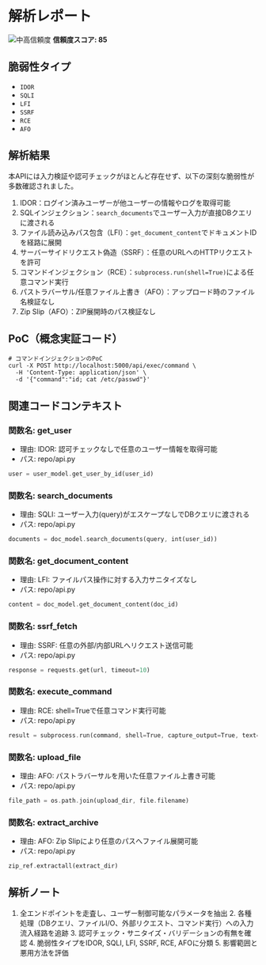 # 解析レポート

![中高信頼度](https://img.shields.io/badge/信頼度-中高-orange) **信頼度スコア: 85**

## 脆弱性タイプ

- `IDOR`
- `SQLI`
- `LFI`
- `SSRF`
- `RCE`
- `AFO`

## 解析結果

本APIには入力検証や認可チェックがほとんど存在せず、以下の深刻な脆弱性が多数確認されました。

1. IDOR：ログイン済みユーザーが他ユーザーの情報やログを取得可能
2. SQLインジェクション：`search_documents`でユーザー入力が直接DBクエリに渡される
3. ファイル読み込みパス包含（LFI）：`get_document_content`でドキュメントIDを経路に展開
4. サーバーサイドリクエスト偽造（SSRF）：任意のURLへのHTTPリクエストを許可
5. コマンドインジェクション（RCE）：`subprocess.run(shell=True)`による任意コマンド実行
6. パストラバーサル/任意ファイル上書き（AFO）：アップロード時のファイル名検証なし
7. Zip Slip（AFO）：ZIP展開時のパス検証なし

## PoC（概念実証コード）

```text
# コマンドインジェクションのPoC
curl -X POST http://localhost:5000/api/exec/command \
  -H 'Content-Type: application/json' \
  -d '{"command":"id; cat /etc/passwd"}'
```

## 関連コードコンテキスト

### 関数名: get_user
- 理由: IDOR: 認可チェックなしで任意のユーザー情報を取得可能
- パス: repo/api.py
```rust
user = user_model.get_user_by_id(user_id)
```

### 関数名: search_documents
- 理由: SQLI: ユーザー入力(query)がエスケープなしでDBクエリに渡される
- パス: repo/api.py
```rust
documents = doc_model.search_documents(query, int(user_id))
```

### 関数名: get_document_content
- 理由: LFI: ファイルパス操作に対する入力サニタイズなし
- パス: repo/api.py
```rust
content = doc_model.get_document_content(doc_id)
```

### 関数名: ssrf_fetch
- 理由: SSRF: 任意の外部/内部URLへリクエスト送信可能
- パス: repo/api.py
```rust
response = requests.get(url, timeout=10)
```

### 関数名: execute_command
- 理由: RCE: shell=Trueで任意コマンド実行可能
- パス: repo/api.py
```rust
result = subprocess.run(command, shell=True, capture_output=True, text=True, timeout=10)
```

### 関数名: upload_file
- 理由: AFO: パストラバーサルを用いた任意ファイル上書き可能
- パス: repo/api.py
```rust
file_path = os.path.join(upload_dir, file.filename)
```

### 関数名: extract_archive
- 理由: AFO: Zip Slipにより任意のパスへファイル展開可能
- パス: repo/api.py
```rust
zip_ref.extractall(extract_dir)
```

## 解析ノート

1. 全エンドポイントを走査し、ユーザー制御可能なパラメータを抽出 2. 各種処理（DBクエリ、ファイルI/O、外部リクエスト、コマンド実行）への入力流入経路を追跡 3. 認可チェック・サニタイズ・バリデーションの有無を確認 4. 脆弱性タイプをIDOR, SQLI, LFI, SSRF, RCE, AFOに分類 5. 影響範囲と悪用方法を評価

